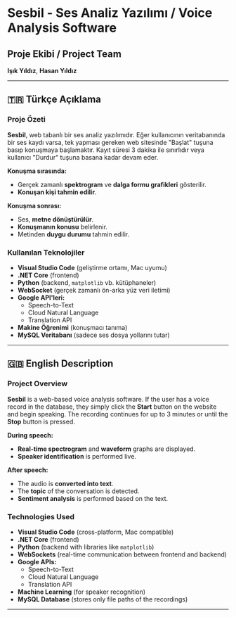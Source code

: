 # Sesbil - Ses Analiz Yazılımı / Voice Analysis Software

## Proje Ekibi / Project Team
**Işık Yıldız**, **Hasan Yıldız**

---

## 🇹🇷 Türkçe Açıklama

### Proje Özeti

**Sesbil**, web tabanlı bir ses analiz yazılımıdır. Eğer kullanıcının veritabanında bir ses kaydı varsa, tek yapması gereken web sitesinde "Başlat" tuşuna basıp konuşmaya başlamaktır. Kayıt süresi 3 dakika ile sınırlıdır veya kullanıcı "Durdur" tuşuna basana kadar devam eder.

**Konuşma sırasında:**
- Gerçek zamanlı **spektrogram** ve **dalga formu grafikleri** gösterilir.
- **Konuşan kişi tahmin edilir**.

**Konuşma sonrası:**
- Ses, **metne dönüştürülür**.
- **Konuşmanın konusu** belirlenir.
- Metinden **duygu durumu** tahmin edilir.

### Kullanılan Teknolojiler

- **Visual Studio Code** (geliştirme ortamı, Mac uyumu)
- **.NET Core** (frontend)
- **Python** (backend, `matplotlib` vb. kütüphaneler)
- **WebSocket** (gerçek zamanlı ön-arka yüz veri iletimi)
- **Google API'leri:**
  - Speech-to-Text
  - Cloud Natural Language
  - Translation API
- **Makine Öğrenimi** (konuşmacı tanıma)
- **MySQL Veritabanı** (sadece ses dosya yollarını tutar)

---

## 🇬🇧 English Description

### Project Overview

**Sesbil** is a web-based voice analysis software. If the user has a voice record in the database, they simply click the **Start** button on the website and begin speaking. The recording continues for up to 3 minutes or until the **Stop** button is pressed.

**During speech:**
- **Real-time spectrogram** and **waveform** graphs are displayed.
- **Speaker identification** is performed live.

**After speech:**
- The audio is **converted into text**.
- The **topic** of the conversation is detected.
- **Sentiment analysis** is performed based on the text.

### Technologies Used

- **Visual Studio Code** (cross-platform, Mac compatible)
- **.NET Core** (frontend)
- **Python** (backend with libraries like `matplotlib`)
- **WebSockets** (real-time communication between frontend and backend)
- **Google APIs:**
  - Speech-to-Text
  - Cloud Natural Language
  - Translation API
- **Machine Learning** (for speaker recognition)
- **MySQL Database** (stores only file paths of the recordings)

---
